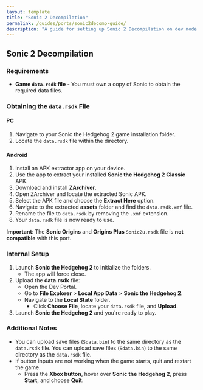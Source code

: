 ```yaml
---
layout: template
title: "Sonic 2 Decompilation"
permalink: /guides/ports/sonic2decomp-guide/
description: "A guide for setting up Sonic 2 Decompilation on dev mode."
---
```


## Sonic 2 Decompilation

### Requirements
- **Game `data.rsdk` file** - You must own a copy of Sonic to obtain the required data files.

### Obtaining the `data.rsdk` File  

#### PC
1. Navigate to your Sonic the Hedgehog 2 game installation folder.  
2. Locate the `data.rsdk` file within the directory.  

#### Android  
1. Install an APK extractor app on your device.  
2. Use the app to extract your installed **Sonic the Hedgehog 2 Classic** APK.  
3. Download and install **ZArchiver**.  
4. Open ZArchiver and locate the extracted Sonic APK.  
5. Select the APK file and choose the **Extract Here** option.  
6. Navigate to the extracted **assets** folder and find the `data.rsdk.xmf` file.  
7. Rename the file to `data.rsdk` by removing the `.xmf` extension.  
8. Your `data.rsdk` file is now ready to use.

**Important**: The **Sonic Origins** and **Origins Plus** `Sonic2u.rsdk` file is **not compatible** with this port.

### Internal Setup
1. Launch **Sonic the Hedgehog 2** to initialize the folders.
    - The app will force close. 
2. Upload the **data.rsdk** file:
   - Open the Dev Portal.
   - Go to **File Explorer** > **Local App Data** > **Sonic the Hedgehog 2**.
   - Navigate to the **Local State** folder.
      - Click **Choose File**, locate your `data.rsdk` file, and **Upload**.
3. Launch **Sonic the Hedgehog 2** and you're ready to play.

### Additional Notes  
- You can upload save files (`Sdata.bin`) to the same directory as the `data.rsdk` file.  You can upload save files (`Sdata.bin`) to the same directory as the `data.rsdk` file.  
- If button inputs are not working when the game starts, quit and restart the game.
   - Press the **Xbox button**, hover over **Sonic the Hedgehog 2**, press **Start**, and choose **Quit**.